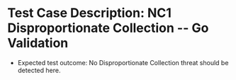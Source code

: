 # Test Case Description: NC1 Disproportionate Collection -- Go Validation
- Expected test outcome: No Disproportionate Collection threat should be detected here.